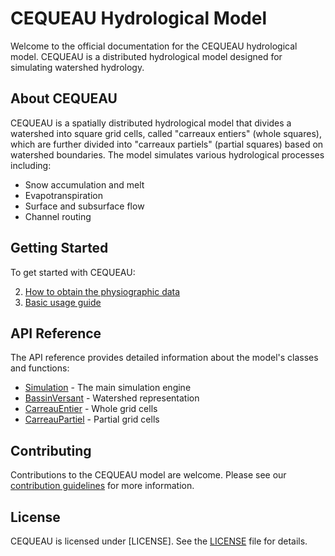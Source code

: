 # CEQUEAU Hydrological Model

Welcome to the official documentation for the CEQUEAU hydrological model. CEQUEAU is a distributed hydrological model designed for simulating watershed hydrology.

## About CEQUEAU

CEQUEAU is a spatially distributed hydrological model that divides a watershed into square grid cells, called "carreaux entiers" (whole squares), which are further divided into "carreaux partiels" (partial squares) based on watershed boundaries. The model simulates various hydrological processes including:

- Snow accumulation and melt
- Evapotranspiration
- Surface and subsurface flow
- Channel routing

## Getting Started

To get started with CEQUEAU:

2. [How to obtain the physiographic data](https://pycequeau.readthedocs.io/en/latest/index.html)
3. [Basic usage guide](guide.md)

## API Reference

The API reference provides detailed information about the model's classes and functions:

- [Simulation](api/simulation.md) - The main simulation engine
- [BassinVersant](api/bassin_versant.md) - Watershed representation
- [CarreauEntier](api/carreau_entier.md) - Whole grid cells
- [CarreauPartiel](api/carreau_partiel.md) - Partial grid cells

## Contributing

Contributions to the CEQUEAU model are welcome. Please see our [contribution guidelines](contributing.md) for more information.

## License

CEQUEAU is licensed under [LICENSE]. See the [LICENSE](license.md) file for details. 